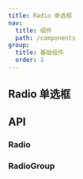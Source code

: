 ```yaml
---
title: Radio 单选框
nav:
  title: 组件
  path: /components
group:
  title: 基础组件
  order: 1
---
```


## Radio 单选框

<code src="./demos/base.tsx"></code>

## API

### Radio

<API hideTitle src="./components/Radio/index.tsx"></API>

### RadioGroup

<API hideTitle src="./components/RadioGroup/index.tsx"></API>
